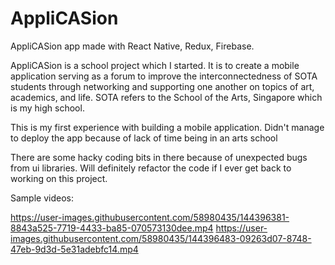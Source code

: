# AppliCASion
AppliCASion app made with React Native, Redux, Firebase.

AppliCASion is a school project which I started. It is to create a mobile application serving as a forum to improve the interconnectedness of SOTA students through networking and supporting one another on topics of art, academics, and life.
SOTA refers to the School of the Arts, Singapore which is my high school.

This is my first experience with building a mobile application. Didn't manage to deploy the app because of lack of time being in an arts school

There are some hacky coding bits in there because of unexpected bugs from ui libraries. Will definitely refactor the code if I ever get back to working on this project.

Sample videos:

https://user-images.githubusercontent.com/58980435/144396381-8843a525-7719-4433-ba85-070573130dee.mp4
https://user-images.githubusercontent.com/58980435/144396483-09263d07-8748-47eb-9d3d-5e31adebfc14.mp4
